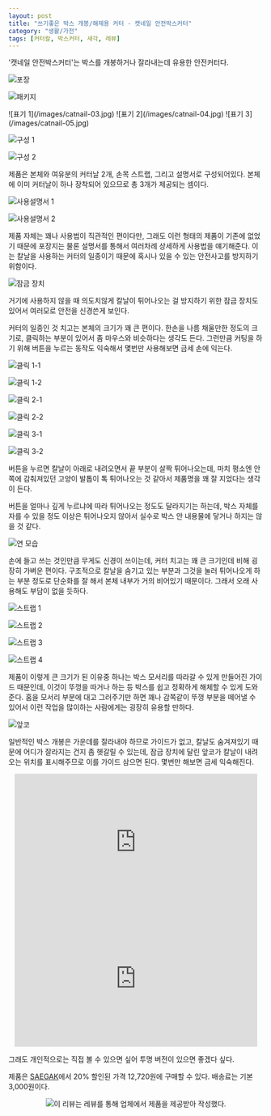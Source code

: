 ```yaml
---
layout: post
title: "쓰기좋은 박스 개봉/해제용 커터 - 캣네일 안전박스커터"
category: "생활/가전"
tags: [커터칼, 박스커터, 새각, 레뷰]
---
```


'캣네일 안전박스커터'는
박스를 개봉하거나 잘라내는데 유용한 안전커터다.

![포장](/images/catnail-01.jpg)

![패키지](/images/catnail-02.jpg)

<p class="center" markdown="1">
![표기 1](/images/catnail-03.jpg)
![표기 2](/images/catnail-04.jpg)
![표기 3](/images/catnail-05.jpg)
</p>

![구성 1](/images/catnail-06.jpg)

![구성 2](/images/catnail-07.jpg)

제품은 본체와 여유분의 커터날 2개, 손목 스트랩, 그리고 설명서로 구성되어있다.
본체에 이미 커터날이 하나 장착되어 있으므로 총 3개가 제공되는 셈이다.

![사용설명서 1](/images/catnail-20.jpg)

![사용설명서 2](/images/catnail-21.jpg)

제품 자체는 꽤나 사용법이 직관적인 편이다만,
그래도 이런 형태의 제품이 기존에 없었기 때문에
포장지는 물론 설명서를 통해서 여러차례 상세하게 사용법을 얘기해준다.
이는 칼날을 사용하는 커터의 일종이기 때문에 혹시나 있을 수 있는 안전사고를 방지하기 위함이다.

![잠금 장치](/images/catnail-08.jpg)

거기에 사용하지 않을 때 의도치않게 칼날이 튀어나오는 걸 방지하기 위한 잠금 장치도 있어서 여러모로 안전을 신경쓴게 보인다.

커터의 일종인 것 치고는 본체의 크기가 꽤 큰 편이다.
한손을 나름 채울만한 정도의 크기로, 클릭하는 부분이 있어서 좀 마우스와 비슷하다는 생각도 든다.
그런만큼 커팅을 하기 위해 버튼을 누르는 동작도 익숙해서 몇번만 사용해보면 금세 손에 익는다.

![클릭 1-1](/images/catnail-09.jpg)

![클릭 1-2](/images/catnail-10.jpg)

![클릭 2-1](/images/catnail-11.jpg)

![클릭 2-2](/images/catnail-12.jpg)

![클릭 3-1](/images/catnail-13.jpg)

![클릭 3-2](/images/catnail-14.jpg)

버튼을 누르면 칼날이 아래로 내려오면서 끝 부분이 살짝 튀어나오는데,
마치 평소엔 안쪽에 감춰져있던 고양이 발톱이 톡 튀어나오는 것 같아서
제품명을 꽤 잘 지었다는 생각이 든다.

버튼을 얼마나 깊게 누르냐에 따라 튀어나오는 정도도 달라지기는 하는데,
박스 자체를 자를 수 있을 정도 이상은 튀어나오지 않아서
실수로 박스 안 내용물에 닿거나 하지는 않을 것 같다.

![연 모습](/images/catnail-15.jpg)

손에 들고 쓰는 것인만큼 무게도 신경이 쓰이는데,
커터 치고는 꽤 큰 크기인데 비해 굉장히 가벼운 편이다.
구조적으로 칼날을 숨기고 있는 부분과 그것을 눌러 튀어나오게 하는 부분 정도로 단순화를 잘 해서
본체 내부가 거의 비어있기 때문이다.
그래서 오래 사용해도 부담이 없을 듯하다.

![스트랩 1](/images/catnail-16.jpg)

![스트랩 2](/images/catnail-17.jpg)

![스트랩 3](/images/catnail-18.jpg)

![스트랩 4](/images/catnail-19.jpg)

제품이 이렇게 큰 크기가 된 이유중 하나는 박스 모서리를 따라갈 수 있게 만들어진 가이드 때문인데,
이것이 뚜껑을 따거나 하는 등 박스를 쉽고 정확하게 해체할 수 있게 도와준다.
홈을 모서리 부분에 대고 그러주기만 하면
꽤나 감쪽같이 뚜껑 부분을 떼어낼 수 있어서
이런 작업을 많이하는 사람에게는 굉장히 유용할 만하다.

![앞코](/images/catnail-22.jpg)

일반적인 박스 개봉은 가운데를 잘라내야 하므로 가이드가 없고,
칼날도 숨겨져있기 때문에 어디가 잘라지는 건지 좀 헷갈릴 수 있는데,
잠금 장치에 달린 앞코가 칼날이 내려오는 위치를 표시해주므로
이를 가이드 삼으면 된다.
몇번만 해보면 금세 익숙해진다.

<center><iframe width="480" height="270" src="https://www.youtube.com/embed/fEMNTDe8hZE" title="YouTube video player" frameborder="0" allow="accelerometer; autoplay; clipboard-write; encrypted-media; gyroscope; picture-in-picture; web-share" allowfullscreen></iframe></center>

<center><iframe width="480" height="270" src="https://www.youtube.com/embed/59CIICottF8" title="YouTube video player" frameborder="0" allow="accelerometer; autoplay; clipboard-write; encrypted-media; gyroscope; picture-in-picture; web-share" allowfullscreen></iframe></center>

그래도 개인적으로는 직접 볼 수 있으면 싶어
투명 버전이 있으면 좋겠다 싶다.

제품은 [SAEGAK](https://smartstore.naver.com/saegak/products/7768327150)에서
20% 할인된 가격 12,720원에 구매할 수 있다.
배송료는 기본 3,000원이다.



<center><img src="https://www.revu.net/campaign/img.php?p=bcf56edfc1f2a4da44103f1d83a4ab7ea0260e1ab94b597b401743fbb9ac63f5&amp;v=4" title="wb-sponsored" alt="이 리뷰는 레뷰를 통해 업체에서 제품을 제공받아 작성했다." /></center>

